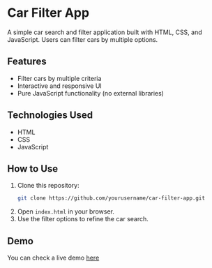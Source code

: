 # Car Filter App

A simple car search and filter application built with HTML, CSS, and JavaScript. Users can filter cars by multiple options.

## Features
- Filter cars by multiple criteria
- Interactive and responsive UI
- Pure JavaScript functionality (no external libraries)

## Technologies Used
- HTML
- CSS
- JavaScript

## How to Use
1. Clone this repository:
   ```bash
   git clone https://github.com/yourusername/car-filter-app.git
   ```
2. Open `index.html` in your browser.
3. Use the filter options to refine the car search.

## Demo
You can check a live demo [here](https://car-filter-beige.vercel.app/)
